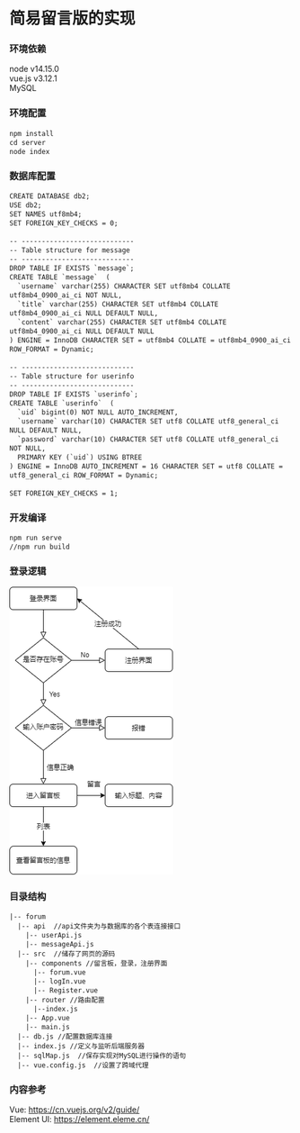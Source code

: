 # 简易留言版的实现

### 环境依赖
node v14.15.0  
vue.js v3.12.1  
MySQL


### 环境配置
```
npm install
cd server
node index 
```

### 数据库配置
```
CREATE DATABASE db2;
USE db2;
SET NAMES utf8mb4;
SET FOREIGN_KEY_CHECKS = 0;

-- ----------------------------
-- Table structure for message
-- ----------------------------
DROP TABLE IF EXISTS `message`;
CREATE TABLE `message`  (
  `username` varchar(255) CHARACTER SET utf8mb4 COLLATE utf8mb4_0900_ai_ci NOT NULL,
  `title` varchar(255) CHARACTER SET utf8mb4 COLLATE utf8mb4_0900_ai_ci NULL DEFAULT NULL,
  `content` varchar(255) CHARACTER SET utf8mb4 COLLATE utf8mb4_0900_ai_ci NULL DEFAULT NULL
) ENGINE = InnoDB CHARACTER SET = utf8mb4 COLLATE = utf8mb4_0900_ai_ci ROW_FORMAT = Dynamic;

-- ----------------------------
-- Table structure for userinfo
-- ----------------------------
DROP TABLE IF EXISTS `userinfo`;
CREATE TABLE `userinfo`  (
  `uid` bigint(0) NOT NULL AUTO_INCREMENT,
  `username` varchar(10) CHARACTER SET utf8 COLLATE utf8_general_ci NULL DEFAULT NULL,
  `password` varchar(10) CHARACTER SET utf8 COLLATE utf8_general_ci NOT NULL,
  PRIMARY KEY (`uid`) USING BTREE
) ENGINE = InnoDB AUTO_INCREMENT = 16 CHARACTER SET = utf8 COLLATE = utf8_general_ci ROW_FORMAT = Dynamic;

SET FOREIGN_KEY_CHECKS = 1;
```


### 开发编译
```
npm run serve
//npm run build
```

### 登录逻辑
![Image text](https://github.com/Dasiylight/forum/blob/master/img/flow.png)

### 目录结构
```
|-- forum
  |-- api  //api文件夹为与数据库的各个表连接接口
    |-- userApi.js
    |-- messageApi.js
  |-- src  //储存了网页的源码
    |-- components //留言板，登录，注册界面
      |-- forum.vue
      |-- logIn.vue
      |-- Register.vue
    |-- router //路由配置
      |--index.js
    |-- App.vue
    |-- main.js
  |-- db.js //配置数据库连接
  |-- index.js //定义与监听后端服务器
  |-- sqlMap.js  //保存实现对MySQL进行操作的语句
  |-- vue.config.js  //设置了跨域代理

```
### 内容参考
Vue: <https://cn.vuejs.org/v2/guide/>  
Element UI: <https://element.eleme.cn/>  

